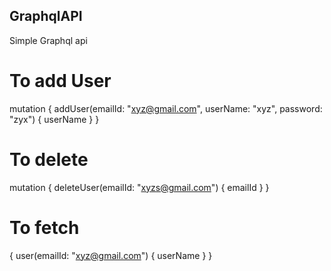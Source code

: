 ## GraphqlAPI
Simple Graphql api

# To add User
mutation {
  addUser(emailId: "xyz@gmail.com", userName: "xyz", password: "zyx") {
    userName
  }
}

# To delete 
mutation {
  deleteUser(emailId: "xyzs@gmail.com") {
    emailId
  }
}

# To fetch
{
  user(emailId: "xyz@gmail.com") {
    userName
  }
}
